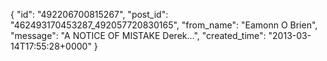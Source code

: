  {
   "id": "492206700815267",
   "post_id": "462493170453287_492057720830165",
   "from_name": "Eamonn O Brien",
   "message": "A NOTICE OF MISTAKE Derek...",
   "created_time": "2013-03-14T17:55:28+0000"
 }
